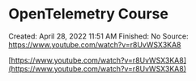 # OpenTelemetry Course

Created: April 28, 2022 11:51 AM
Finished: No
Source: https://www.youtube.com/watch?v=r8UvWSX3KA8

[https://www.youtube.com/watch?v=r8UvWSX3KA8](https://www.youtube.com/watch?v=r8UvWSX3KA8)
